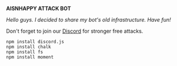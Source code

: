 **AISNHAPPY ATTACK BOT**

_Hello guys. I decided to share my bot's old infrastructure. Have fun!_

Don't forget to join our [Discord](https://discord.gg/mBAGgG5MmB) for stronger free attacks.

```
npm install discord.js
npm install chalk
npm install fs
npm install moment
```
